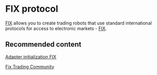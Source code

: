 # FIX protocol

[FIX](Fix.md) allows you to create trading robots that use standard international protocols for access to electronic markets \- [FIX](https://en.wikipedia.org/wiki/Financial_Information_eXchange). 

## Recommended content

[Adapter initialization FIX](FixSample.md)

[Fix Trading Community](https://www.fixtrading.org)
